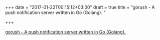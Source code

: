 +++
date = "2017-01-22T00:15:12+03:00"
draft = true
title = "gorush - A push notification server written in Go (Golang). "

+++

<p><a href="https://t.co/ZHTJdpevOI">gorush - A push notification server written in Go (Golang). </a></p>
